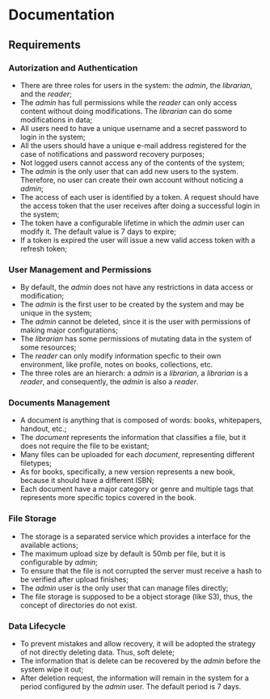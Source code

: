 # Documentation

## Requirements

### Autorization and Authentication

* There are three roles for users in the system: the _admin_, the _librarian_, and the _reader_;
* The _admin_ has full permissions while the _reader_ can only access content without doing modifications. The _librarian_ can do some modifications in data;
* All users need to have a unique username and a secret password to login in the system;
* All the users should have a unique e-mail address registered for the case of notifications and password recovery purposes;
* Not logged users cannot access any of the contents of the system;
* The _admin_ is the only user that can add new users to the system. Therefore, no user can create their own account without noticing a _admin_;
* The access of each user is identified by a token. A request should have the access token that the user receives after doing a successful login in the system;
* The token have a configurable lifetime in which the _admin_ user can modify it. The default value is 7 days to expire;
* If a token is expired the user will issue a new valid access token with a refresh token;

### User Management and Permissions

* By default, the _admin_ does not have any restrictions in data access or modification;
* The _admin_ is the first user to be created by the system and may be unique in the system;
* The _admin_ cannot be deleted, since it is the user with permissions of making major configurations;
* The _librarian_ has some permissions of mutating data in the system of some resources;
* The _reader_ can only modify information specfic to their own environment, like profile, notes on books, collections, etc.
* The three roles are an hierarch: a _admin_ is a _librarian_, a _librarian_ is a _reader_, and consequently, the _admin_ is also a _reader_.

### Documents Management

* A document is anything that is composed of words: books, whitepapers, handout, etc.;
* The _document_ represents the information that classifies a file, but it does not require the file to be existant;
* Many files can be uploaded for each _document_, representing different filetypes;
* As for books, specifically, a new version represents a new book, because it should have a different ISBN;
* Each document have a major category or genre and multiple tags that represents more specific topics covered in the book.

### File Storage

* The storage is a separated service which provides a interface for the available actions;
* The maximum upload size by default is 50mb per file, but it is configurable by _admin_;
* To ensure that the file is not corrupted the server must receive a hash to be verified after upload finishes;
* The _admin_ user is the only user that can manage files directly;
* The file storage is supposed to be a object storage (like S3), thus, the concept of directories do not exist.

### Data Lifecycle

* To prevent mistakes and allow recovery, it will be adopted the strategy of not directly deleting data. Thus, soft delete;
* The information that is delete can be recovered by the _admin_ before the system wipe it out;
* After deletion request, the information will remain in the system for a period configured by the _admin_ user. The default period is 7 days.
